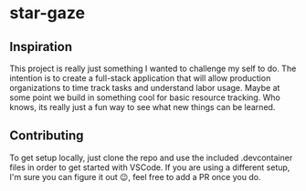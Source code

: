 # star-gaze


## Inspiration
This project is really just something I wanted to challenge my self to do.
The intention is to create a full-stack application that will allow production
organizations to time track tasks and understand labor usage. Maybe at some
point we build in something cool for basic resource tracking. Who knows, its really
just a fun way to see what new things can be learned.


## Contributing
To get setup locally, just clone the repo and use the included .devcontainer files
in order to get started with VSCode. If you are using a different setup, I'm sure
you can figure it out :wink:, feel free to add a PR once you do.